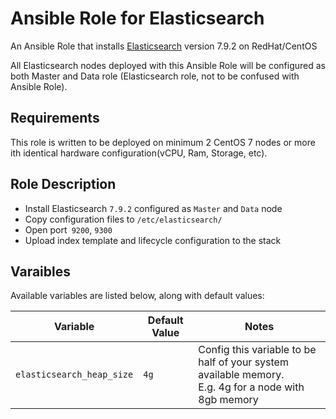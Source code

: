 # Ansible Role for Elasticsearch

An Ansible Role that installs [Elasticsearch](https://www.elastic.co/elasticsearch/) version 7.9.2 on RedHat/CentOS

All Elasticsearch nodes deployed with this Ansible Role will be configured as both Master and Data role (Elasticsearch role, not to be confused with Ansible Role).

## Requirements

This role is written to be deployed on minimum 2 CentOS 7 nodes or more ith identical hardware configuration(vCPU, Ram, Storage, etc).

## Role Description
- Install Elasticsearch `7.9.2` configured as `Master` and `Data` node
- Copy configuration files to `/etc/elasticsearch/`
- Open port` 9200`, `9300`
- Upload index template and lifecycle configuration to the stack

## Varaibles

Available variables are listed below, along with default values:


| Variable                                | Default Value            | Notes                                            |
| ----------------------------------------|--------------------------|--------------------------------------------------|
| `elasticsearch_heap_size`               | `4g`                     | Config this variable to be half of your system available memory.<br>E.g. 4g for a node with 8gb memory       |

